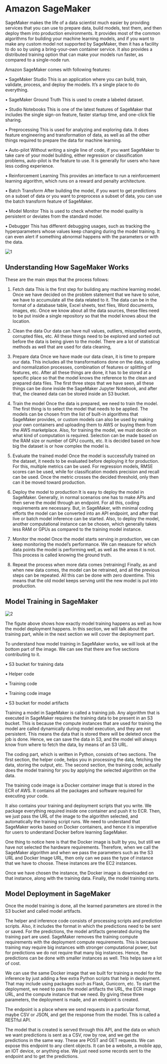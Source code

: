 
# Amazon SageMaker

SageMaker makes the life of a data scientist much easier by providing services that you can use to prepare data, build models, test them, and then deploy them into production environments. It provides most of the common algorithms for building your machine learning models, and if you want to make any custom model not supported by SageMaker, then it has a facility to do so by using a bring-your-own container service. It also provides a distributed training option that can make your models run faster, as compared to a single-node run.


Amazon SageMaker comes with following features:

• SageMaker Studio
This is an application where you can build, train, validate, process,
and deploy the models. It’s a single place to do everything.

• SageMaker Ground Truth
This is used to create a labeled dataset.

• Studio Notebooks
This is one of the latest features of SageMaker that includes the
single sign-on feature, faster startup time, and one-click file
sharing.

• Preprocessing
This is used for analyzing and exploring data. It does feature
engineering and transformation of data, as well as all the other
things required to prepare the data for machine learning. 

• Auto-pilot
Without writing a single line of code, if you want SageMaker to
take care of your model building, either regression or classification
problems, auto-pilot is the feature to use. It is generally for users
who have less coding experience.

• Reinforcement Learning
This provides an interface to run a reinforcement learning
algorithm, which runs on a reward and penalty architecture.

• Batch Transform
After building the model, if you want to get predictions on a subset
of data or you want to preprocess a subset of data, you can use the
batch transform feature of SageMaker.

• Model Monitor
This is used to check whether the model quality is persistent or
deviates from the standard model.

• Debugger
This has different debugging usages, such as tracking the
hyperparameters whose values keep changing during the model
training. It can even alert if something abnormal happens with the
parameters or with the data.


![1](https://user-images.githubusercontent.com/23625821/121132433-69dd5e00-c831-11eb-9da8-461916c37f03.png)


## Understanding How SageMaker Works

These are the main steps that the process follows:

1. Fetch data
This is the first step for building any machine learning model.
Once we have decided on the problem statement that we have to solve, we have to accumulate all the data related to it. The data can be in the format of a database table, Excel sheets, text files, Word documents, images, etc. Once we know about all the data sources, these files need to be put inside a single repository so that the model knows about the location.

2. Clean the data
Our data can have null values, outliers, misspelled words, corrupted files, etc. All these things need to be explored and sorted out before the data is being given to the model. There are a lot of statistical methods as well that are used for data cleaning,


3. Prepare data
Once we have made our data clean, it is time to prepare our data.
This includes all the transformations done on the data, scaling and normalization processes, combination of features or splitting of features, etc. After all these things are done, it has to be stored at a specific place so that the model knows the reference to the clean and prepared data files. The first three steps that we have seen, all these things can be done inside the SageMaker Jupyter Notebook, and after that, the cleaned data can be stored inside an S3 bucket.

4. Train the model
Once the data is prepared, we need to train the model. The first
thing is to select the model that needs to be applied. The models
can be chosen from the list of built-in algorithms that SageMaker
provides, or custom models can also be used by making your own
containers and uploading them to AWS or buying them from the
AWS marketplace. Also, for training the model, we must decide on what kind of
computation is required. Selection can be made based on the
RAM size or number of GPU counts, etc. It is decided based on
how big the dataset is or how complex the model is.

5. Evaluate the trained model
Once the model is successfully trained on the dataset, it needs to
be evaluated before deploying it for production. For this, multiple
metrics can be used. For regression models, RMSE scores can be
used, while for classification models precision and recall can be
used. Once the metric crosses the decided threshold, only then
can it be moved toward production.


6. Deploy the model to production
It is easy to deploy the model in SageMaker. Generally, in normal
scenarios one has to make APIs and then serve the model through
an endpoint. For all this, coding requirements are necessary.
But, in SageMaker, with minimal coding efforts the model can be
converted into an API endpoint, and after that live or batch model
inference can be started. Also, to deploy the model, another
computational instance can be chosen, which generally takes less
RAM or GPUs as compared to the training model instance.


7. Monitor the model
Once the model starts serving in production, we can keep
monitoring the model’s performance. We can measure for which
data points the model is performing well, as well as the areas it is
not. This process is called knowing the ground truth.


8. Repeat the process when more data comes (retraining)
Finally, as and when new data comes, the model can be retrained,
and all the previous steps can be repeated. All this can be done
with zero downtime. This means that the old model keeps serving
until the new model is put into production.


## Model Training in SageMaker 

![2](https://user-images.githubusercontent.com/23625821/121134073-461b1780-c833-11eb-8403-12b97f1836af.png)

The figute above shows how exactly model training happens as well as how the model
deployment happens. In this section, we will talk about the training part, while in the
next section we will cover the deployment part. 

To understand how model training in SageMaker works, we will look at the bottom part of the image. We can see that there are five sections contributing to it.

• S3 bucket for training data

• Helper code

• Training code

• Training code image

• S3 bucket for model artifacts


Training a model in SageMaker is called a training job. Any algorithm that is executed in SageMaker requires the training data to be present in an S3 bucket. This
is because the compute instances that are used for training the model are called dynamically during model execution, and they are not persistent. This means the data that is stored there will be deleted once the job is done. Hence, we can save the data in S3, and the model will always know from where to fetch the data, by means of an S3 URL.


The coding part, which is written in Python, consists of two sections. The first section, the helper code, helps you in processing the data, fetching the data, storing the output, etc. The second section, the training code, actually does the model training for you by applying the selected algorithm on the data.


The training code image is a Docker container image that is stored in the ECR of AWS. It contains all the packages and software required for executing your code.

It also contains your training and deployment scripts that you write. We package everything required inside one container and push it to ECR. Then, we just pass the URL of the image to the algorithm selected, and automatically the training script runs. We need to understand that SageMaker works based on Docker containers, and hence it is imperative for users to understand Docker before learning SageMaker.

One thing to notice here is that the Docker image is built by you, but still we have not selected the hardware requirements. Therefore, when we call the SageMaker algorithm and when we pass the parameters such as the S3 URL and Docker Image URL, then only can we pass the type of instance that we have to choose. These instances are the EC2 instances. 

Once we have chosen the instance, the Docker image is downloaded on that instance, along with the training data. Finally, the model training starts.


## Model Deployment in SageMaker

Once the model training is done, all the learned parameters are stored in the S3 bucket and
called model artifacts.


The helper and inference code consists of processing scripts and prediction scripts.
Also, it includes the format in which the predictions need to be sent or saved. For the
predictions, the model artifacts generated during the training part are used.
SageMaker removes the training compute requirements with the deployment
compute requirements. This is because training may require big instances with stronger
computational power, but for predictions we do not require that many big instances.
Hence, the predictions can be done with smaller instances as well. This helps save a lot
of cost.

We can use the same Docker image that we built for training a model for the
inference by just adding a few extra Python scripts that help in deployment. That may
include using packages such as Flask, Gunicorn, etc. To start the deployment, we need
to pass the model artifacts the URL, the ECR image URL, and the compute instance that
we need. By giving these three parameters, the deployment is made, and an endpoint is
created.

The endpoint is a place where we send requests in a particular format, maybe CSV or JSON, and get the response from the model. This is called a RESTful API.

The model that is created is served through this API, and the data on which we want predictions is sent as a CSV, row by row, and we get the predictions in the same way. These are POST and GET requests. We can expose this endpoint to any client objects. It can be a website, a mobile app, an IOT device, or anything else. We just need some records sent to the endpoint and to get the predictions.



